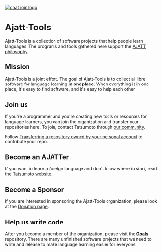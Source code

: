 [![chat join logo](https://img.shields.io/static/v1?label=Chat&message=join&color=brightgreen&style=for-the-badge&logo=telegram)](https://tatsumoto.neocities.org/blog/join-our-community)

# Ajatt-Tools

Ajatt-Tools is a collection of software projects that help people learn languages.
The programs and tools gathered here support the
[AJATT philosophy](https://tatsumoto.neocities.org/blog/whats-ajatt).

## Mission

Ajatt-Tools is a joint effort.
The goal of Ajatt-Tools is to collect all libre software for language learning **in one place**.
When everything is in one place, it's easy to find software, and it's easy to help each other.

## Join us

If you're a programmer and you're creating new tools or resources for language learners,
you can join the organization and transfer your repositories here.
To join, contact Tatsumoto through
[our community](https://tatsumoto.neocities.org/blog/join-our-community.html).

Follow
[Transferring a repository owned by your personal account](https://docs.github.com/en/repositories/creating-and-managing-repositories/transferring-a-repository#transferring-a-repository-owned-by-your-personal-account)
to contribute your repo.

## Become an AJATTer

If you want to learn a foreign language and don't know where to start, read the
[Tatsumoto website](https://tatsumoto.neocities.org/).

## Become a Sponsor

If you are interested in sponsoring the Ajatt-Tools organization, please look at the
[Donation page](https://tatsumoto.neocities.org/blog/donating-to-tatsumoto.html).

## Help us write code

After you become a member of the organization, please visit the **[Goals](https://github.com/Ajatt-Tools/Goals/)** repository.
There are many unfinished software projects that we need to write and release to make language learning easier for everyone.
